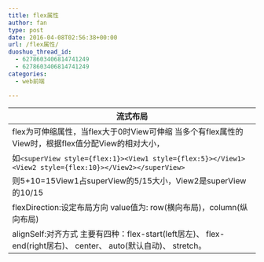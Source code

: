 ```yaml
---
title: flex属性
author: fan
type: post
date: 2016-04-08T02:56:38+00:00
url: /flex属性/
duoshuo_thread_id:
  - 6278603406814741249
  - 6278603406814741249
categories:
  - web前端

---
```

| 流式布局                                                                                                                                       |
| ------------------------------------------------------------------------------------------------------------------------------------------ |
| flex为可伸缩属性，当flex大于0时View可伸缩 当多个有flex属性的View时，根据flex值分配View的相对大小，                                                                           |
| 如`<superView style={flex:1}><View1 style={flex:5}></View1><View2 style={flex:10}></View2></superView>` |
| 则5+10=15View1占superView的5/15大小，View2是superView的10/15                                                                                       |
| flexDirection:设定布局方向 value值为: row(横向布局)，column(纵向布局)                                                                                       |
| alignSelf:对齐方式 主要有四种：flex-start(left居左)、 flex-end(right居右)、 center、 auto(默认自动)、 stretch。                                                   |
